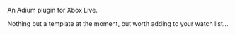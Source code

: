 An Adium plugin for Xbox Live.

Nothing but a template at the moment, but worth adding to your watch list...